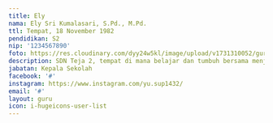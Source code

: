 ```yaml
---
title: Ely
nama: Ely Sri Kumalasari, S.Pd., M.Pd.
ttl: Tempat, 18 November 1982
pendidikan: S2
nip: '1234567890'
foto: https://res.cloudinary.com/dyy24w5kl/image/upload/v1731310052/guru/elly.png
description: SDN Teja 2, tempat di mana belajar dan tumbuh bersama menjadi pengalaman yang berharga.
jabatan: Kepala Sekolah
facebook: '#'
instagram: https://www.instagram.com/yu.sup1432/
email: '#'
layout: guru
icon: i-hugeicons-user-list
---
```

